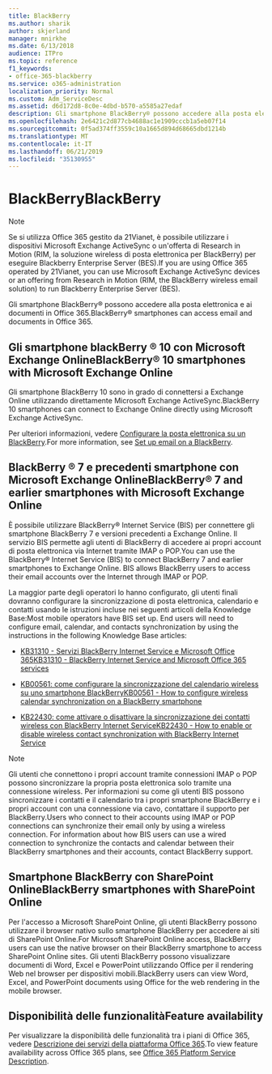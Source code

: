 ```yaml
---
title: BlackBerry
ms.author: sharik
author: skjerland
manager: mnirkhe
ms.date: 6/13/2018
audience: ITPro
ms.topic: reference
f1_keywords:
- office-365-blackberry
ms.service: o365-administration
localization_priority: Normal
ms.custom: Adm_ServiceDesc
ms.assetid: d6d172d8-8c0e-4dbd-b570-a5585a27edaf
description: Gli smartphone BlackBerry® possono accedere alla posta elettronica e ai documenti in Office 365.
ms.openlocfilehash: 2e6421c2d877cb4688ac1e1909cccb1a5eb07f14
ms.sourcegitcommit: 0f5ad374ff3559c10a1665d894d68665dbd1214b
ms.translationtype: MT
ms.contentlocale: it-IT
ms.lasthandoff: 06/21/2019
ms.locfileid: "35130955"
---
```

# <a name="blackberry"></a><span data-ttu-id="7be39-103">BlackBerry</span><span class="sxs-lookup"><span data-stu-id="7be39-103">BlackBerry</span></span>

> [!NOTE]
> <span data-ttu-id="7be39-104">Se si utilizza Office 365 gestito da 21Vianet, è possibile utilizzare i dispositivi Microsoft Exchange ActiveSync o un'offerta di Research in Motion (RIM, la soluzione wireless di posta elettronica per BlackBerry) per eseguire Blackberry Enterprise Server (BES).</span><span class="sxs-lookup"><span data-stu-id="7be39-104">If you are using Office 365 operated by 21Vianet, you can use Microsoft Exchange ActiveSync devices or an offering from Research in Motion (RIM, the BlackBerry wireless email solution) to run Blackberry Enterprise Server (BES).</span></span> 
  
<span data-ttu-id="7be39-105">Gli smartphone BlackBerry® possono accedere alla posta elettronica e ai documenti in Office 365.</span><span class="sxs-lookup"><span data-stu-id="7be39-105">BlackBerry® smartphones can access email and documents in Office 365.</span></span>
  
## <a name="blackberry-10-smartphones-with-microsoft-exchange-online"></a><span data-ttu-id="7be39-106">Gli smartphone blackBerry ® 10 con Microsoft Exchange Online</span><span class="sxs-lookup"><span data-stu-id="7be39-106">BlackBerry® 10 smartphones with Microsoft Exchange Online</span></span>

<span data-ttu-id="7be39-107">Gli smartphone BlackBerry 10 sono in grado di connettersi a Exchange Online utilizzando direttamente Microsoft Exchange ActiveSync.</span><span class="sxs-lookup"><span data-stu-id="7be39-107">BlackBerry 10 smartphones can connect to Exchange Online directly using Microsoft Exchange ActiveSync.</span></span>
  
<span data-ttu-id="7be39-108">Per ulteriori informazioni, vedere [Configurare la posta elettronica su un BlackBerry](https://go.microsoft.com/fwlink/?linkid=863394).</span><span class="sxs-lookup"><span data-stu-id="7be39-108">For more information, see [Set up email on a BlackBerry](https://go.microsoft.com/fwlink/?linkid=863394).</span></span>
  
## <a name="blackberry-7-and-earlier-smartphones-with-microsoft-exchange-online"></a><span data-ttu-id="7be39-109">BlackBerry ® 7 e precedenti smartphone con Microsoft Exchange Online</span><span class="sxs-lookup"><span data-stu-id="7be39-109">BlackBerry® 7 and earlier smartphones with Microsoft Exchange Online</span></span>

<span data-ttu-id="7be39-p101">È possibile utilizzare BlackBerry® Internet Service (BIS) per connettere gli smartphone BlackBerry 7 e versioni precedenti a Exchange Online. Il servizio BIS permette agli utenti di BlackBerry di accedere ai propri account di posta elettronica via Internet tramite IMAP o POP.</span><span class="sxs-lookup"><span data-stu-id="7be39-p101">You can use the BlackBerry® Internet Service (BIS) to connect BlackBerry 7 and earlier smartphones to Exchange Online. BIS allows BlackBerry users to access their email accounts over the Internet through IMAP or POP.</span></span>
  
<span data-ttu-id="7be39-p102">La maggior parte degli operatori lo hanno configurato, gli utenti finali dovranno configurare la sincronizzazione di posta elettronica, calendario e contatti usando le istruzioni incluse nei seguenti articoli della Knowledge Base:</span><span class="sxs-lookup"><span data-stu-id="7be39-p102">Most mobile operators have BIS set up. End users will need to configure email, calendar, and contacts synchronization by using the instructions in the following Knowledge Base articles:</span></span>
  
- [<span data-ttu-id="7be39-114">KB31310 - Servizi BlackBerry Internet Service e Microsoft Office 365</span><span class="sxs-lookup"><span data-stu-id="7be39-114">KB31310 - BlackBerry Internet Service and Microsoft Office 365 services</span></span>](http://go.microsoft.com/fwlink/?LinkID=826158&amp;clcid=0x409)
    
- [<span data-ttu-id="7be39-115">KB00561: come configurare la sincronizzazione del calendario wireless su uno smartphone BlackBerry</span><span class="sxs-lookup"><span data-stu-id="7be39-115">KB00561 - How to configure wireless calendar synchronization on a BlackBerry smartphone</span></span>](http://go.microsoft.com/fwlink/?LinkID=826160&amp;clcid=0x409)
    
- [<span data-ttu-id="7be39-116">KB22430: come attivare o disattivare la sincronizzazione dei contatti wireless con BlackBerry Internet Service</span><span class="sxs-lookup"><span data-stu-id="7be39-116">KB22430 - How to enable or disable wireless contact synchronization with BlackBerry Internet Service</span></span>](http://go.microsoft.com/fwlink/?LinkID=826161&amp;clcid=0x409)
    
> [!NOTE]
> <span data-ttu-id="7be39-p103">Gli utenti che connettono i propri account tramite connessioni IMAP o POP possono sincronizzare la propria posta elettronica solo tramite una connessione wireless. Per informazioni su come gli utenti BIS possono sincronizzare i contatti e il calendario tra i propri smartphone BlackBerry e i propri account con una connessione via cavo, contattare il supporto per BlackBerry.</span><span class="sxs-lookup"><span data-stu-id="7be39-p103">Users who connect to their accounts using IMAP or POP connections can synchronize their email only by using a wireless connection. For information about how BIS users can use a wired connection to synchronize the contacts and calendar between their BlackBerry smartphones and their accounts, contact BlackBerry support.</span></span> 
  
## <a name="blackberry-smartphones-with-sharepoint-online"></a><span data-ttu-id="7be39-119">Smartphone BlackBerry con SharePoint Online</span><span class="sxs-lookup"><span data-stu-id="7be39-119">BlackBerry smartphones with SharePoint Online</span></span>

<span data-ttu-id="7be39-120">Per l'accesso a Microsoft SharePoint Online, gli utenti BlackBerry possono utilizzare il browser nativo sullo smartphone BlackBerry per accedere ai siti di SharePoint Online.</span><span class="sxs-lookup"><span data-stu-id="7be39-120">For Microsoft SharePoint Online access, BlackBerry users can use the native browser on their BlackBerry smartphone to access SharePoint Online sites.</span></span> <span data-ttu-id="7be39-121">Gli utenti BlackBerry possono visualizzare documenti di Word, Excel e PowerPoint utilizzando Office per il rendering Web nel browser per dispositivi mobili.</span><span class="sxs-lookup"><span data-stu-id="7be39-121">BlackBerry users can view Word, Excel, and PowerPoint documents using Office for the web rendering in the mobile browser.</span></span>
  
## <a name="feature-availability"></a><span data-ttu-id="7be39-122">Disponibilità delle funzionalità</span><span class="sxs-lookup"><span data-stu-id="7be39-122">Feature availability</span></span>

<span data-ttu-id="7be39-123">Per visualizzare la disponibilità delle funzionalità tra i piani di Office 365, vedere [Descrizione dei servizi della piattaforma Office 365](https://technet.microsoft.com/en-us/library/office-365-platform-service-description.aspx).</span><span class="sxs-lookup"><span data-stu-id="7be39-123">To view feature availability across Office 365 plans, see [Office 365 Platform Service Description](https://technet.microsoft.com/en-us/library/office-365-platform-service-description.aspx).</span></span>
  

